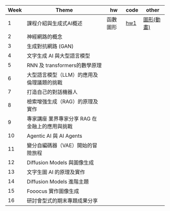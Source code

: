 | Week | Theme | hw | code | other |
| ----- | ---------- | ---------- | ---------- | ----- |
| 1 | 課程介紹與生成式AI概述 | 函數圖形 | [hw1](https://github.com/marcoleung052/TAICA-GenerativeAI/blob/c5ee8fce159a5be610ed3c760d2949b00fbaba43/hw1_%E5%87%BD%E6%95%B8%E5%9C%96%E5%BD%A2code.ipynb "游標顯示") | [圖形(動畫)](https://drive.google.com/file/d/1oJBRIQFn2mVZ1RvjriKGZKZdNkc13clj/view?usp=drive_link "游標顯示")
| 2 | 神經網路的概念 |  |  |  |
| 3 | 生成對抗網路 (GAN) |  |  |  |
| 4 | 文字生成 AI 與大型語言模型 |  |  |  |
| 5 | RNN 及 transformers的數學原理 |  |  |  |
| 6 | 大型語言模型（LLM）的應用及倫理議題的挑戰 |  |  |  |
| 7 | 打造自己的對話機器人 |  |  |  |
| 8 | 檢索增強生成（RAG）的原理及實作 |  |  |  |
| 9 | 專家講座 業界專家分享 RAG 在金融上的應用與挑戰 |  |  |  |
| 10 | Agentic AI 與 AI Agents |  |  |  |
| 11 | 變分自編碼器（VAE）開始的冒險旅程 |  |  |  |
| 12 | Diffusion Models 與圖像生成 |  |  |  |
| 13 | 文字生圖 AI 的原理及實作 |  |  |  |
| 14 | Diffusion Models 進階主題 |  |  |  |
| 15 | Fooocus 實作圖像生成 |  |  |  |
| 16 | 研討會型式的期末專題成果分享 |  |  |  |
